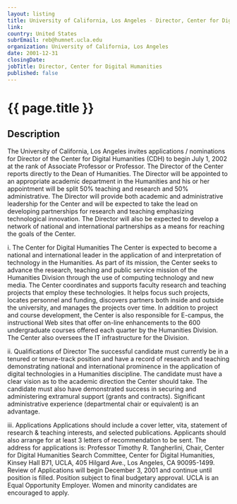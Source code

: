```yaml
---
layout: listing
title: University of California, Los Angeles - Director, Center for Digital Humanities
link:
country: United States
subrEmail: reb@humnet.ucla.edu
organization: University of California, Los Angeles 
date: 2001-12-31
closingDate: 
jobTitle: Director, Center for Digital Humanities
published: false
---
```



# {{ page.title }}

## Description


<p>The University of California, Los Angeles invites applications / nominations for Director of the Center for Digital Humanities (CDH) to begin July 1, 2002 at the rank of Associate Professor or Professor. The Director of the Center reports directly to the Dean of Humanities. The Director will be appointed to an appropriate academic department in the Humanities and his or her appointment will be split 50% teaching and research and 50% administrative. The Director will provide both academic and administrative leadership for the Center and will be expected to take the lead on developing partnerships for research and teaching emphasizing technological innovation. The Director will also be expected to develop a network of national and international partnerships as a means for reaching the goals of the Center.</p>

<p>i.	The Center for Digital Humanities 
The Center is expected to become a national and international leader in the application of and interpretation of technology in the Humanities. As part of its mission, the Center seeks to advance the research, teaching and public service mission of the Humanities Division through the use of computing technology and new media. The Center coordinates and supports faculty research and teaching projects that employ these technologies. It helps focus such projects, locates personnel and funding, discovers partners both inside and outside the university, and manages the projects over time. In addition to project and course development, the Center is also responsible for E-campus, the instructional Web sites that offer on-line enhancements to the 600 undergraduate courses offered each quarter by the Humanities Division. The Center also oversees the IT infrastructure for the Division.</p>
<p>ii. Qualifications of Director
The successful candidate must currently be in a tenured or tenure-track position and have a record of research and teaching demonstrating national and international prominence in the application of digital technologies in a Humanities discipline. The candidate must have a clear vision as to the academic direction the Center should take. The candidate must also have demonstrated success in securing and administering extramural support (grants and contracts). Significant administrative experience (departmental chair or equivalent) is an advantage.</p> 
<p>iii. Applications
Applications should include a cover letter, vita, statement of research & teaching interests, and selected publications. Applicants should also arrange for at least 3 letters of recommendation to be sent. The address for applications is: Professor Timothy R. Tangherlini, Chair, Center for Digital Humanities Search Committee, Center for Digital Humanities, Kinsey Hall B71, UCLA, 405 Hilgard Ave., Los Angeles, CA 90095-1499. Review of Applications will begin December 3, 2001 and continue until position is filled.  Position subject to final budgetary approval. UCLA is an Equal Opportunity Employer.  Women and minority candidates are encouraged to apply.
</p>
